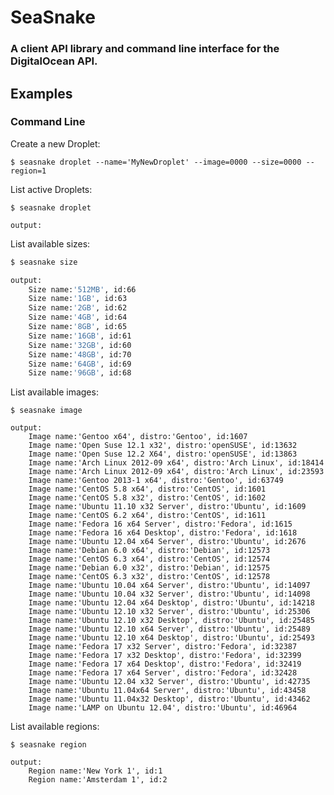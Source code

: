 # SeaSnake

### A client API library and command line interface for the DigitalOcean API.


## Examples
### Command Line

Create a new Droplet:

    $ seasnake droplet --name='MyNewDroplet' --image=0000 --size=0000 --region=1

List active Droplets:

    $ seasnake droplet

    output:

List available sizes:

```sh
$ seasnake size

output:
    Size name:'512MB', id:66
    Size name:'1GB', id:63
    Size name:'2GB', id:62
    Size name:'4GB', id:64
    Size name:'8GB', id:65
    Size name:'16GB', id:61
    Size name:'32GB', id:60
    Size name:'48GB', id:70
    Size name:'64GB', id:69
    Size name:'96GB', id:68
```

List available images:

    $ seasnake image

    output:
        Image name:'Gentoo x64', distro:'Gentoo', id:1607
        Image name:'Open Suse 12.1 x32', distro:'openSUSE', id:13632
        Image name:'Open Suse 12.2 X64', distro:'openSUSE', id:13863
        Image name:'Arch Linux 2012-09 x64', distro:'Arch Linux', id:18414
        Image name:'Arch Linux 2012-09 x64', distro:'Arch Linux', id:23593
        Image name:'Gentoo 2013-1 x64', distro:'Gentoo', id:63749
        Image name:'CentOS 5.8 x64', distro:'CentOS', id:1601
        Image name:'CentOS 5.8 x32', distro:'CentOS', id:1602
        Image name:'Ubuntu 11.10 x32 Server', distro:'Ubuntu', id:1609
        Image name:'CentOS 6.2 x64', distro:'CentOS', id:1611
        Image name:'Fedora 16 x64 Server', distro:'Fedora', id:1615
        Image name:'Fedora 16 x64 Desktop', distro:'Fedora', id:1618
        Image name:'Ubuntu 12.04 x64 Server', distro:'Ubuntu', id:2676
        Image name:'Debian 6.0 x64', distro:'Debian', id:12573
        Image name:'CentOS 6.3 x64', distro:'CentOS', id:12574
        Image name:'Debian 6.0 x32', distro:'Debian', id:12575
        Image name:'CentOS 6.3 x32', distro:'CentOS', id:12578
        Image name:'Ubuntu 10.04 x64 Server', distro:'Ubuntu', id:14097
        Image name:'Ubuntu 10.04 x32 Server', distro:'Ubuntu', id:14098
        Image name:'Ubuntu 12.04 x64 Desktop', distro:'Ubuntu', id:14218
        Image name:'Ubuntu 12.10 x32 Server', distro:'Ubuntu', id:25306
        Image name:'Ubuntu 12.10 x32 Desktop', distro:'Ubuntu', id:25485
        Image name:'Ubuntu 12.10 x64 Server', distro:'Ubuntu', id:25489
        Image name:'Ubuntu 12.10 x64 Desktop', distro:'Ubuntu', id:25493
        Image name:'Fedora 17 x32 Server', distro:'Fedora', id:32387
        Image name:'Fedora 17 x32 Desktop', distro:'Fedora', id:32399
        Image name:'Fedora 17 x64 Desktop', distro:'Fedora', id:32419
        Image name:'Fedora 17 x64 Server', distro:'Fedora', id:32428
        Image name:'Ubuntu 12.04 x32 Server', distro:'Ubuntu', id:42735
        Image name:'Ubuntu 11.04x64 Server', distro:'Ubuntu', id:43458
        Image name:'Ubuntu 11.04x32 Desktop', distro:'Ubuntu', id:43462
        Image name:'LAMP on Ubuntu 12.04', distro:'Ubuntu', id:46964


List available regions:

    $ seasnake region

    output:
        Region name:'New York 1', id:1
        Region name:'Amsterdam 1', id:2

